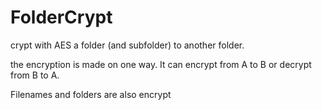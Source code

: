 FolderCrypt
===========

crypt with AES a folder (and subfolder) to another folder.

the encryption is made on one way.
It can encrypt from A to B
or decrypt from B to A.

Filenames and folders are also encrypt